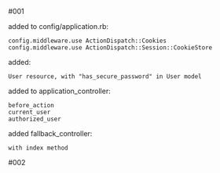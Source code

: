 #001

added to config/application.rb:

    config.middleware.use ActionDispatch::Cookies
    config.middleware.use ActionDispatch::Session::CookieStore

added:

    User resource, with "has_secure_password" in User model

added to application_controller:

    before_action
    current_user
    authorized_user

added fallback_controller:

    with index method

#002

